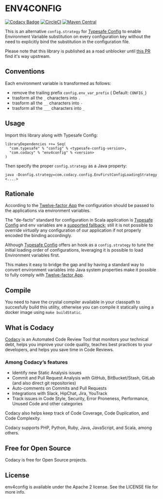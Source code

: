 
# ENV4CONFIG

[![Codacy Badge](https://api.codacy.com/project/badge/Grade/8993cbf343254735bd58ce9b84765d2f)](https://www.codacy.com/app/Codacy/env4config?utm_source=github.com&amp;utm_medium=referral&amp;utm_content=codacy/env4config&amp;utm_campaign=Badge_Grade)
[![CircleCI](https://circleci.com/gh/codacy/env4config.svg?style=svg)](https://circleci.com/gh/codacy/env4config)
[![Maven Central](https://maven-badges.herokuapp.com/maven-central/com.codacy/env4config/badge.svg)](https://maven-badges.herokuapp.com/maven-central/com.codacy/env4config)


This is an alternative `config.strategy` for [Typesafe Config](https://github.com/lightbend/config) to enable Environment Variable substitution on every configuration key without the need to explicitly bind the substitution in the configuration file.

Please note that this library is published as a road unblocker until [this PR](https://github.com/lightbend/config/pull/620) find it's way upstream.

## Conventions

Each environment variable is transformed as follows:

 - remove the trailing prefix `config.env_var_prefix` ( Default: `CONFIG_`)
 - trasform all the `_` characters into `.`
 - trasform all the `__` characters into `-`
 - trasform all the `___` characters into `_`

## Usage

Import this library along with Typesafe Config:
```
libraryDependencies ++= Seq(
  "com.typesafe" % "config" % <typesafe-config-version>,
  "com.codacy" % "env4config" % <version>
)
```
Then specify the proper `config.strategy` as a Java property:
```
java -Dconfig.strategy=com.codacy.config.EnvFirstConfigLoadingStrategy <....>
```

## Rationale

According to the [Twelve-factor App](https://12factor.net/config) the configuration should be passed to the applications via environment variables.

The "de-facto" standard for configuration in Scala application is [Typesafe Config](https://github.com/lightbend/config) and env variables are a [supported fallback](https://github.com/lightbend/config#optional-system-or-env-variable-overrides); still it is not possible to override *virtually* any configuration of our application if not properly encoded the binding accordingly.

Although [Typesafe Config](https://github.com/lightbend/config#overview) offers an hook as a `config.strategy` to tune the initial loading order of configurations, leveraging it is possible to load Environment variables first.

This makes it easy to bridge the gap and by having a standard way to convert environment variables into Java system properties make it possible to fully comply with [Twelve-factor App](https://12factor.net/config).

## Compile

You need to have the crystal compiler available in your classpath to succesfully build this utility, otherwise you can compile it statically using a docker image using `make buildStatic`.

## What is Codacy

[Codacy](https://www.codacy.com/) is an Automated Code Review Tool that monitors your technical debt, helps you improve your code quality, teaches best practices to your developers, and helps you save time in Code Reviews.

### Among Codacy’s features

- Identify new Static Analysis issues
- Commit and Pull Request Analysis with GitHub, BitBucket/Stash, GitLab (and also direct git repositories)
- Auto-comments on Commits and Pull Requests
- Integrations with Slack, HipChat, Jira, YouTrack
- Track issues in Code Style, Security, Error Proneness, Performance, Unused Code and other categories

Codacy also helps keep track of Code Coverage, Code Duplication, and Code Complexity.

Codacy supports PHP, Python, Ruby, Java, JavaScript, and Scala, among others.

## Free for Open Source

Codacy is free for Open Source projects.

## License

env4config is available under the Apache 2 license. See the LICENSE file for more info.
